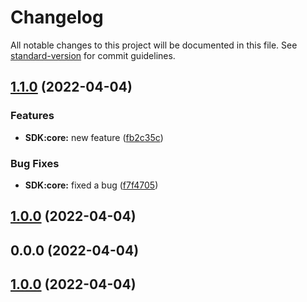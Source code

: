 # Changelog

All notable changes to this project will be documented in this file. See [standard-version](https://github.com/conventional-changelog/standard-version) for commit guidelines.

## [1.1.0](https://github.com/dennishn/hest/compare/sdk@v1.0.0...sdk@v1.1.0) (2022-04-04)


### Features

* **SDK:core:** new feature ([fb2c35c](https://github.com/dennishn/hest/commit/fb2c35c8eacc771d0f4e95e5240a5cc20bdad8aa))


### Bug Fixes

* **SDK:core:** fixed a bug ([f7f4705](https://github.com/dennishn/hest/commit/f7f47051943b932f18086356d3776e264056ff93))

## [1.0.0](///compare/sdk@v0.0.0...sdk@v1.0.0) (2022-04-04)

## 0.0.0 (2022-04-04)

## [1.0.0](///compare/sdk@v0.0.0...sdk@v1.0.0) (2022-04-04)
